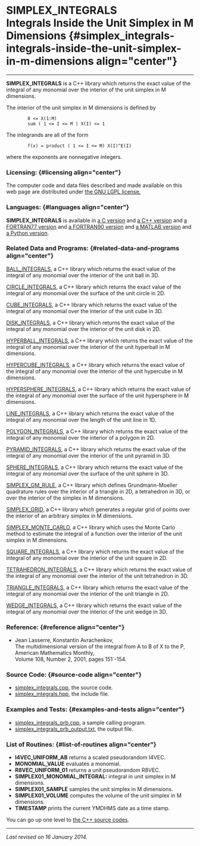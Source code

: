 SIMPLEX\_INTEGRALS\
Integrals Inside the Unit Simplex in M Dimensions {#simplex_integrals-integrals-inside-the-unit-simplex-in-m-dimensions align="center"}
=================================================

------------------------------------------------------------------------

**SIMPLEX\_INTEGRALS** is a C++ library which returns the exact value of
the integral of any monomial over the interior of the unit simplex in M
dimensions.

The interior of the unit simplex in M dimensions is defined by

            0 <= X(1:M)
            sum ( 1 <= I <= M ) X(I) <= 1
          

The integrands are all of the form

            f(x) = product ( 1 <= I <= M) X(I)^E(I)
          

where the exponents are nonnegative integers.

### Licensing: {#licensing align="center"}

The computer code and data files described and made available on this
web page are distributed under [the GNU LGPL
license.](../../txt/gnu_lgpl.txt)

### Languages: {#languages align="center"}

**SIMPLEX\_INTEGRALS** is available in [a C
version](../../c_src/simplex_integrals/simplex_integrals.html) and [a
C++ version](../../cpp_src/simplex_integrals/simplex_integrals.html) and
[a FORTRAN77
version](../../f77_src/simplex_integrals/simplex_integrals.html) and [a
FORTRAN90 version](../../f_src/simplex_integrals/simplex_integrals.html)
and [a MATLAB
version](../../m_src/simplex_integrals/simplex_integrals.html) and [a
Python version](../../py_src/simplex_integrals/simplex_integrals.html).

### Related Data and Programs: {#related-data-and-programs align="center"}

[BALL\_INTEGRALS](../../cpp_src/ball_integrals/ball_integrals.html), a
C++ library which returns the exact value of the integral of any
monomial over the interior of the unit ball in 3D.

[CIRCLE\_INTEGRALS](../../cpp_src/circle_integrals/circle_integrals.html),
a C++ library which returns the exact value of the integral of any
monomial over the surface of the unit circle in 2D.

[CUBE\_INTEGRALS](../../cpp_src/cube_integrals/cube_integrals.html), a
C++ library which returns the exact value of the integral of any
monomial over the interior of the unit cube in 3D.

[DISK\_INTEGRALS](../../cpp_src/disk_integrals/disk_integrals.html), a
C++ library which returns the exact value of the integral of any
monomial over the interior of the unit disk in 2D.

[HYPERBALL\_INTEGRALS](../../cpp_src/hyperball_integrals/hyperball_integrals.html),
a C++ library which returns the exact value of the integral of any
monomial over the interior of the unit hyperball in M dimensions.

[HYPERCUBE\_INTEGRALS](../../cpp_src/hypercube_integrals/hypercube_integrals.html),
a C++ library which returns the exact value of the integral of any
monomial over the interior of the unit hypercube in M dimensions.

[HYPERSPHERE\_INTEGRALS](../../cpp_src/hypersphere_integrals/hypersphere_integrals.html),
a C++ library which returns the exact value of the integral of any
monomial over the surface of the unit hypersphere in M dimensions.

[LINE\_INTEGRALS](../../cpp_src/line_integrals/line_integrals.html), a
C++ library which returns the exact value of the integral of any
monomial over the length of the unit line in 1D.

[POLYGON\_INTEGRALS](../../cpp_src/polygon_integrals/polygon_integrals.html),
a C++ library which returns the exact value of the integral of any
monomial over the interior of a polygon in 2D.

[PYRAMID\_INTEGRALS](../../cpp_src/pyramid_integrals/pyramid_integrals.html),
a C++ library which returns the exact value of the integral of any
monomial over the interior of the unit pyramid in 3D.

[SPHERE\_INTEGRALS](../../cpp_src/sphere_integrals/sphere_integrals.html),
a C++ library which returns the exact value of the integral of any
monomial over the surface of the unit sphere in 3D.

[SIMPLEX\_GM\_RULE](../../cpp_src/simplex_gm_rule/simplex_gm_rule.html),
a C++ library which defines Grundmann-Moeller quadrature rules over the
interior of a triangle in 2D, a tetrahedron in 3D, or over the interior
of the simplex in M dimensions.

[SIMPLEX\_GRID](../../cpp_src/simplex_grid/simplex_grid.html), a C++
library which generates a regular grid of points over the interior of an
arbitrary simplex in M dimensions.

[SIMPLEX\_MONTE\_CARLO](../../cpp_src/simplex_monte_carlo/simplex_monte_carlo.html),
a C++ library which uses the Monte Carlo method to estimate the integral
of a function over the interior of the unit simplex in M dimensions.

[SQUARE\_INTEGRALS](../../cpp_src/square_integrals/square_integrals.html),
a C++ library which returns the exact value of the integral of any
monomial over the interior of the unit square in 2D.

[TETRAHEDRON\_INTEGRALS](../../cpp_src/tetrahedron_integrals/tetrahedron_integrals.html),
a C++ library which returns the exact value of the integral of any
monomial over the interior of the unit tetrahedron in 3D.

[TRIANGLE\_INTEGRALS](../../cpp_src/triangle_integrals/triangle_integrals.html),
a C++ library which returns the exact value of the integral of any
monomial over the interior of the unit triangle in 2D.

[WEDGE\_INTEGRALS](../../cpp_src/wedge_integrals/wedge_integrals.html),
a C++ library which returns the exact value of the integral of any
monomial over the interior of the unit wedge in 3D.

### Reference: {#reference align="center"}

-   Jean Lasserre, Konstantin Avrachenkov,\
    The multidimensional version of the integral from A to B of X to the
    P,\
    American Mathematics Monthly,\
    Volume 108, Number 2, 2001, pages 151\`-154.

### Source Code: {#source-code align="center"}

-   [simplex\_integrals.cpp](simplex_integrals.cpp), the source code.
-   [simplex\_integrals.hpp](simplex_integrals.hpp), the include file.

### Examples and Tests: {#examples-and-tests align="center"}

-   [simplex\_integrals\_prb.cpp](simplex_integrals_prb.cpp), a sample
    calling program.
-   [simplex\_integrals\_prb\_output.txt](simplex_integrals_prb_output.txt),
    the output file.

### List of Routines: {#list-of-routines align="center"}

-   **I4VEC\_UNIFORM\_AB** returns a scaled pseudorandom I4VEC.
-   **MONOMIAL\_VALUE** evaluates a monomial.
-   **R8VEC\_UNIFORM\_01** returns a unit pseudorandom R8VEC.
-   **SIMPLEX01\_MONOMIAL\_INTEGRAL:** integral in unit simplex in M
    dimensions.
-   **SIMPLEX01\_SAMPLE** samples the unit simplex in M dimensions.
-   **SIMPLEX01\_VOLUME** computes the volume of the unit simplex in M
    dimensions.
-   **TIMESTAMP** prints the current YMDHMS date as a time stamp.

You can go up one level to [the C++ source codes](../cpp_src.html).

------------------------------------------------------------------------

*Last revised on 16 January 2014.*
